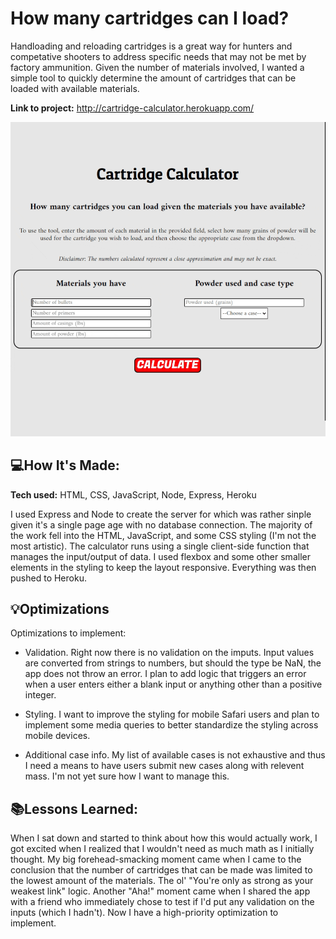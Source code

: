 # How many cartridges can I load?
Handloading and reloading cartridges is a great way for hunters and competative shooters to address specific needs that may not be met by factory ammunition. Given the number of materials involved, I wanted a simple tool to quickly determine the amount of cartridges that can be loaded with available materials. 

**Link to project:** http://cartridge-calculator.herokuapp.com/

![app preview](public/img/cartridge-calculator-preview.gif)

## 💻How It's Made:

**Tech used:** HTML, CSS, JavaScript, Node, Express, Heroku

I used Express and Node to create the server for which was rather sinple given it's a single page age with no database connection. The majority of the work fell into the HTML, JavaScript, and some CSS styling (I'm not the most artistic). The calculator runs using a single client-side function that manages the input/output of data. I used flexbox and some other smaller elements in the styling to keep the layout responsive. Everything was then pushed to Heroku. 

## 💡Optimizations

Optimizations to implement:
- Validation. Right now there is no validation on the imputs. Input values are converted from strings to numbers, but should the type be NaN, the app does not throw an error. I plan to add logic that triggers an error when a user enters either a blank input or anything other than a positive integer.  

- Styling. I want to improve the styling for mobile Safari users and plan to implement some media queries to better standardize the styling across mobile devices. 

- Additional case info. My list of available cases is not exhaustive and thus I need a means to have users submit new cases along with relevent mass. I'm not yet sure how I want to manage this. 

## 📚Lessons Learned:

When I sat down and started to think about how this would actually work, I got excited when I realized that I wouldn't need as much math as I initially thought. My big forehead-smacking moment came when I came to the conclusion that the number of cartridges that can be made was limited to the lowest amount of the materials. The ol' "You're only as strong as your weakest link" logic. Another "Aha!" moment came when I shared the app with a friend who immediately chose to test if I'd put any validation on the inputs (which I hadn't). Now I have a high-priority optimization to implement. 





